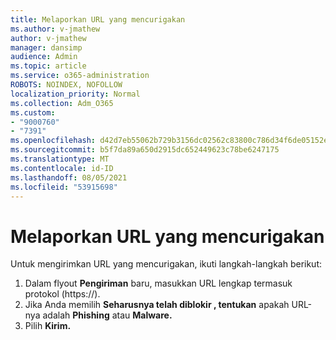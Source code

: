 ```yaml
---
title: Melaporkan URL yang mencurigakan
ms.author: v-jmathew
author: v-jmathew
manager: dansimp
audience: Admin
ms.topic: article
ms.service: o365-administration
ROBOTS: NOINDEX, NOFOLLOW
localization_priority: Normal
ms.collection: Adm_O365
ms.custom:
- "9000760"
- "7391"
ms.openlocfilehash: d42d7eb55062b729b3156dc02562c83800c786d34f6de05152e7e09fa88ab71b
ms.sourcegitcommit: b5f7da89a650d2915dc652449623c78be6247175
ms.translationtype: MT
ms.contentlocale: id-ID
ms.lasthandoff: 08/05/2021
ms.locfileid: "53915698"
---
```

# <a name="report-suspicious-urls"></a>Melaporkan URL yang mencurigakan

Untuk mengirimkan URL yang mencurigakan, ikuti langkah-langkah berikut:

1. Dalam flyout **Pengiriman** baru, masukkan URL lengkap termasuk protokol (https://).
2. Jika Anda memilih **Seharusnya telah diblokir , tentukan** apakah URL-nya adalah **Phishing** atau **Malware.**
3. Pilih **Kirim.**
